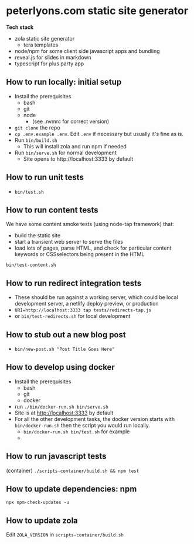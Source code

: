 # peterlyons.com static site generator

**Tech stack**

- zola static site generator
  - tera templates
- node/npm for some client side javascript apps and bundling
- reveal.js for slides in markdown
- typescript for plus party app

## How to run locally: initial setup

- Install the prerequisites
  - bash
  - git
  - node
    - (see .nvmrc for correct version)
- `git clone` the repo
- `cp .env.example .env`. Edit `.env` if necessary but usually it's fine as is.
- Run `bin/build.sh`
  - This will install zola and run npm if needed
- Run `bin/serve.sh` for normal development
  - Site opens to http://localhost:3333 by default

## How to run unit tests

- `bin/test.sh`

## How to run content tests

We have some content smoke tests (using node-tap framework) that:

- build the static site
- start a transient web server to serve the files
- load lots of pages, parse HTML, and check for particular content keywords or CSSselectors being present in the HTML

`bin/test-content.sh`

## How to run redirect integration tests

- These should be run against a working server, which could be local development server, a netlify deploy preview, or production
- `URI=http://localhost:3333 tap tests/redirects-tap.js`
- or `bin/test-redirects.sh` for local development

## How to stub out a new blog post

- `bin/new-post.sh "Post Title Goes Here"`

## How to develop using docker

- Install the prerequisites
  - bash
  - git
  - docker
- run `./bin/docker-run.sh bin/serve.sh`
- Site is at [http://localhost:3333]() by default
- For all the other development tasks, the docker version starts with `bin/docker-run.sh` then the script you would run locally.
  - `bin/docker-run.sh bin/test.sh` for example
  - 
## How to run javascript tests

(container) `./scripts-container/build.sh && npm test`

## How to update dependencies: npm

`npx npm-check-updates -u`

## How to update zola

Edit `ZOLA_VERSION` in `scripts-container/build.sh`
